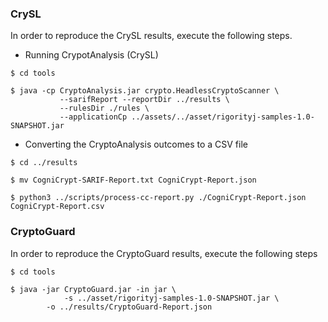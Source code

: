 ### CrySL

In order to reproduce the CrySL results, execute the following steps.

   * Running CrypotAnalysis (CrySL) 

```{shell}
$ cd tools

$ java -cp CryptoAnalysis.jar crypto.HeadlessCryptoScanner \
           --sarifReport --reportDir ../results \
           --rulesDir ./rules \
           --applicationCp ../assets/../asset/rigorityj-samples-1.0-SNAPSHOT.jar
```

   * Converting the CryptoAnalysis outcomes to a CSV file

```{shell}
$ cd ../results

$ mv CogniCrypt-SARIF-Report.txt CogniCrypt-Report.json

$ python3 ../scripts/process-cc-report.py ./CogniCrypt-Report.json CogniCrypt-Report.csv

```


### CryptoGuard

In order to reproduce the CryptoGuard results, execute the following steps

```{shell}
$ cd tools

$ java -jar CryptoGuard.jar -in jar \
            -s ../asset/rigorityj-samples-1.0-SNAPSHOT.jar \
	    -o ../results/CryptoGuard-Report.json
```